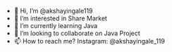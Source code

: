 - 👋 Hi, I’m @akshayingale119
- 👀 I’m interested in Share Market
- 🌱 I’m currently learning Java
- 💞️ I’m looking to collaborate on Java Project
- 📫 How to reach me? Instagram: @akshayingale_119

<!---
akshayingale119/akshayingale119 is a ✨ special ✨ repository because its `README.md` (this file) appears on your GitHub profile.
You can click the Preview link to take a look at your changes.
--->
